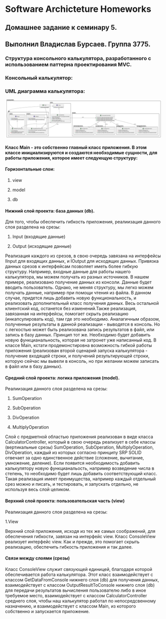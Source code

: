 # Software Archicteture Homeworks

## Домашнее задание к семинару 5.

## Выполнил Владислав Бурсаев. Группа 3775.

### Cтруктура консольного калькулятора, разработанного с использованием паттерна проектирования MVC.

### Консольный калькулятор:

### UML диаграмма калькулятора:
![UML_diagramma](/HomeWork_5/Sourse/calculatorMVC.png)




#### Класс Main - это собственно главный класс приложения. В этом классе инициализируются и создаются необходимые сущности, для работы приложения, которое имеет следующую структуру:

#### Горизонтальные слои:

1. view

2. model

3. db

#### Нижний слой проекта: база данных (db). 

Для того, чтобы обеспечить гибкость приложения, реалиизация данного слоя разделена на срезы:

1. Input (входящие данные)

2. Output (исходящие данные)

Реализация каждого из срезов, в свою очередь завязана на интерфейсы IInput для входящих данных, и IOutput для исходящих данных. Привязка данных срезов к интерфейсам позволяет иметь более гибкую структуру. Например, входные данные для работы нашего калькулятора, мы можем получать из разных источников. В нашем примере, реализовано получение данных из консоли. Данные будет вводить пользователь. Однако, не меняя структуру, мы легко можем получать данные, например при помощи чтения из файла. В данном случае, придется лишь добавить новую функциональность, и реализовать дополнительный класс получения данных. Весь остальной клиентский код, останется без изменений.Также реализация, завязанная на интерфейсы, помогает скрыть реализацию (инкапсулировать код), там где это необходимо.
Аналагичным образом, полученные результаты в данной реализации - выводятся в консоль. Но с легкостью может быть реализована запись результатов в файл, или запись в базу данных. Принцип тот же. Необходимо будет добавить новую функцианальность, которая не затронет уже написанный код. В классе Main, кстати продемонстировна возможность гибкой работы приложения (реализован второй сценарий запуска калькулятора - получение входящей строки, и получений результирующей строки, которую сейчас мы вывели в консоль, но при желании можем записать в файл или в базу данных).

#### Средний слой проекта: логика приложения (model). 

Реалиизация данного слоя разделена на срезы:

1. SumOperation

2. SubOperation

3. DivOperation

4. MultiplyOperation


Слой с предметной областью приложения реализован в виде класса CalculatorController, который в свою очередь реализует в себе классы (вертикальные срезы) SumOperation, SubOperation, MultiplyOperation, DivOperation, каждый из которых согласно принципу SRP SOLID отвечает за одно единственное действие (сложение, вычитание, умножение, деление). Если появится необходимость добавить калькулятору новую функцианальость, например возведение числа в степень, то необходимо будет лишь добавить соответствующий класс. Такая реализация имеет преимущества, например каждый отдельный срез можно и писать, и тестировать, и запускать отдельно, не используя весь слой целиком.

#### Верхний слой проекта: пользовательская часть (view)

Реалиизация данного слоя разделена на срезы:

1.View

Верхний слой приложения, исходя из тех же самых соображений, для обеспечения гибкости, завязан на интерфейс view. Класс ConsoleView реализует интерфейс view. Как и прежде, это помогает скрыть реализацию, обеспечить гибкость приложения и так далее.


#### Связи между слоями (срезы)

Класс ConsoleView служит связующей единицей, благодаря которой обеспечивается работа калькулятора. Этот класс взаимодействует с классом GetDataFromConsole нижнего слоя (db) для получения данных, взаимодействует с классом OutputResultToConsole нижнего слоя (db) для передачи результатов вычисления пользователю либо в иное требуемое место, взаимодействует с классом CalculatorController среднего слоя, чтобы наш калькулятор работал по непосредсвенному назначению, и взаимодействует с классом Main, из которого собственно и запускается приложение.